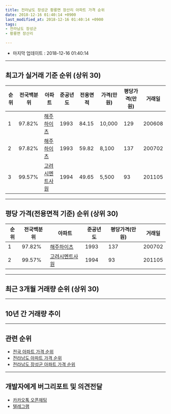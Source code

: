 ```yaml
---
title: 전라남도 장성군 황룡면 장산리 아파트 가격 순위
date: 2018-12-16 01:40:14 +0900
last_modified_at: 2018-12-16 01:40:14 +0900
tags:
- 전라남도 장성군
- 황룡면 장산리

---
```


* 마지막 업데이트 : 2018-12-16 01:40:14

---

## 최고가 실거래 기준 순위 (상위 30)


|순위|전국백분위|아파트|준공년도|전용면적|가격(만원)|평당가격(만원)|거래일|
|---|---|---|---|---|---|---|---|
|1|97.82%|[해주하이츠](https://search.naver.com/search.naver?query=%EC%A0%84%EB%9D%BC%EB%82%A8%EB%8F%84+%EC%9E%A5%EC%84%B1%EA%B5%B0+%ED%99%A9%EB%A3%A1%EB%A9%B4+%EC%9E%A5%EC%82%B0%EB%A6%AC+%ED%95%B4%EC%A3%BC%ED%95%98%EC%9D%B4%EC%B8%A0)|1993|84.15|10,000|129|200608|
|2|97.82%|[해주하이츠](https://search.naver.com/search.naver?query=%EC%A0%84%EB%9D%BC%EB%82%A8%EB%8F%84+%EC%9E%A5%EC%84%B1%EA%B5%B0+%ED%99%A9%EB%A3%A1%EB%A9%B4+%EC%9E%A5%EC%82%B0%EB%A6%AC+%ED%95%B4%EC%A3%BC%ED%95%98%EC%9D%B4%EC%B8%A0)|1993|59.82|8,100|137|200702|
|3|99.57%|[고려시멘트사원](https://search.naver.com/search.naver?query=%EC%A0%84%EB%9D%BC%EB%82%A8%EB%8F%84+%EC%9E%A5%EC%84%B1%EA%B5%B0+%ED%99%A9%EB%A3%A1%EB%A9%B4+%EC%9E%A5%EC%82%B0%EB%A6%AC+%EA%B3%A0%EB%A0%A4%EC%8B%9C%EB%A9%98%ED%8A%B8%EC%82%AC%EC%9B%90)|1994|49.65|5,500|93|201105|


---

## 평당 가격(전용면적 기준) 순위 (상위 30)


|순위|전국백분위|아파트|준공년도|평당가격(만원)|거래일|
|---|---|---|---|---|---|
|1|97.82%|[해주하이츠](https://search.naver.com/search.naver?query=%EC%A0%84%EB%9D%BC%EB%82%A8%EB%8F%84+%EC%9E%A5%EC%84%B1%EA%B5%B0+%ED%99%A9%EB%A3%A1%EB%A9%B4+%EC%9E%A5%EC%82%B0%EB%A6%AC+%ED%95%B4%EC%A3%BC%ED%95%98%EC%9D%B4%EC%B8%A0)|1993|137|200702|
|2|99.57%|[고려시멘트사원](https://search.naver.com/search.naver?query=%EC%A0%84%EB%9D%BC%EB%82%A8%EB%8F%84+%EC%9E%A5%EC%84%B1%EA%B5%B0+%ED%99%A9%EB%A3%A1%EB%A9%B4+%EC%9E%A5%EC%82%B0%EB%A6%AC+%EA%B3%A0%EB%A0%A4%EC%8B%9C%EB%A9%98%ED%8A%B8%EC%82%AC%EC%9B%90)|1994|93|201105|


---

## 최근 3개월 거래량 순위 (상위 30)


<div style="width:100%;">
    <canvas id="deal_count_ranking" height="250"></canvas>
</div>


<script>
new Chart(document.getElementById("deal_count_ranking"), {
    type: 'horizontalBar',
    data: {
        labels: ['고려시멘트사원'],
        datasets: [{
            label: '실거래 수',
            data: [2],
            borderColor: "rgba(255, 0, 128, 1)",
            backgroundColor: "rgba(255, 0, 128, 0.5)",
            fill: false,
        }]
    },
    options: {
        responsive: true,
        title: {
            display: true,
            text: '최근 3개월 거래량 순위'
        },
        tooltips: {
            mode: 'index',
            intersect: false,
            callbacks: {
                title: function(tooltipItems, data) {
                    return "실거래 수:";
                },
                label: function(tooltipItem, data) {
                    return data.labels[tooltipItem.index] + ": " + tooltipItem.xLabel;
                }
            }
        },
        hover: {
            mode: 'nearest',
            intersect: true
        },
        scales: {
            xAxes: [{
                display: true,
                scaleLabel: {
                    display: true,
                    labelString: '실거래 수'
                },
                ticks: {
                    suggestedMin: 0,
                }
            }],
            yAxes: [{
                display: true,
                ticks: {
                    autoSkip: false,
                    callback: function(value, index, values) {
                        if (value.length > 15)
                            return value.substr(0, 13) + "...";
                        else
                            return value;
                    }
                },
                scaleLabel: {
                    display: false,
                }
            }]
        }
    }
});

</script>


---

## 10년 간 거래량 추이


<div style="width:100%;">
    <canvas id="deal_progress" height="250"></canvas>
</div>

<script>
new Chart(document.getElementById("deal_progress"), {
    type: 'line',
    data: {
        labels: ['200812','200901','200902','200903','200904','200905','200906','200907','200908','200909','200910','200911','200912','201001','201002','201003','201004','201005','201006','201007','201008','201009','201010','201011','201012','201101','201102','201103','201104','201105','201106','201107','201108','201109','201110','201111','201112','201201','201202','201203','201204','201205','201206','201207','201208','201209','201210','201211','201212','201301','201302','201303','201304','201305','201306','201307','201308','201309','201310','201311','201312','201401','201402','201403','201404','201405','201406','201407','201408','201409','201410','201411','201412','201501','201502','201503','201504','201505','201506','201507','201508','201509','201510','201511','201512','201601','201602','201603','201604','201605','201606','201607','201608','201609','201610','201611','201612','201701','201702','201703','201704','201705','201706','201707','201708','201709','201710','201711','201712','201801','201802','201803','201804','201805','201806','201807','201808','201809','201810','201811','201812'],
        datasets: [{
            label: '실거래 수',
            pointRadius: 1,
            data: [1, 0, 1, 2, 2, 3, 1, 2, 1, 1, 1, 3, 1, 0, 0, 2, 3, 1, 1, 5, 2, 2, 2, 2, 2, 0, 2, 1, 1, 2, 3, 4, 1, 0, 0, 0, 0, 0, 1, 2, 1, 0, 1, 0, 2, 1, 2, 5, 0, 3, 4, 3, 2, 3, 3, 1, 0, 1, 6, 2, 1, 1, 2, 0, 0, 2, 1, 0, 5, 2, 0, 1, 3, 1, 0, 0, 2, 1, 0, 0, 1, 3, 1, 1, 0, 1, 1, 3, 1, 2, 1, 0, 0, 0, 0, 0, 1, 1, 2, 2, 2, 4, 4, 7, 4, 3, 0, 3, 0, 0, 3, 2, 0, 1, 1, 0, 1, 1, 2, 0, 0],
            borderColor: "rgba(255, 201, 14, 1)",
            backgroundColor: "rgba(255, 201, 14, 0.5)",
            fill: true,
        }]
    },
    options: {
        responsive: true,
        title: {
            display: true,
            text: '10년간 거래량 추이'
        },
        tooltips: {
            mode: 'index',
            intersect: false,
        },
        hover: {
            mode: 'nearest',
            intersect: true
        },
        scales: {
            xAxes: [{
                display: true,
                scaleLabel: {
                    display: true,
                    labelString: '년/월'
                }
            }],
            yAxes: [{
                display: true,
                ticks: {
                    suggestedMin: 0,
                },
                scaleLabel: {
                    display: true,
                    labelString: '실거래 수'
                }
            }]
        }
    }
});

</script>


---

## 관련 순위

- [전국 아파트 가격 순위](https://inasie.github.io/apt-ranking/전국)
- [전라남도 아파트 가격 순위](https://inasie.github.io/apt-ranking/전라남도)
- [전라남도 장성군 아파트 가격 순위](https://inasie.github.io/apt-ranking/전라남도-장성군)


---

## 개발자에게 버그리포트 및 의견전달

- [카카오톡 오픈채팅](https://open.kakao.com/o/gLJUAP4)
- [텔레그램](https://t.me/inasie)

